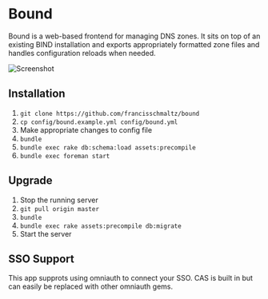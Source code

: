 # Bound

Bound is a web-based frontend for managing DNS zones. It sits on top of an
existing BIND installation and exports appropriately formatted zone files and
handles configuration reloads when needed.

![Screenshot](https://share.adam.ac/16/8kduueswXg.png)

## Installation

1. `git clone https://github.com/francisschmaltz/bound`
2. `cp config/bound.example.yml config/bound.yml`
3. Make appropriate changes to config file
4. `bundle`
5. `bundle exec rake db:schema:load assets:precompile`
6. `bundle exec foreman start`

## Upgrade

1. Stop the running server
2. `git pull origin master`
3. `bundle`
4. `bundle exec rake assets:precompile db:migrate`
5. Start the server

## SSO Support
This app supprots using omniauth to connect your SSO. CAS is built in but can easily be replaced with other omniauth gems.
